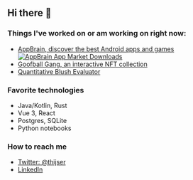 ## Hi there 👋

### Things I've worked on or am working on right now:

 - [AppBrain, discover the best Android apps and games](https://www.appbrain.com/) [![AppBrain App Market Downloads](https://www.appbrain.com/shield/com.appspot.swisscodemonkeys.apps.svg)](https://www.appbrain.com/app/appbrain-app-market/com.appspot.swisscodemonkeys.apps)
 - [Goofball Gang, an interactive NFT collection](https://www.goofballgang.com/)
 - [Quantitative Blush Evaluator](https://github.com/mathijs81/qube)

### Favorite technologies
 - Java/Kotlin, Rust
 - Vue 3, React
 - Postgres, SQLite
 - Python notebooks

### How to reach me
 - [Twitter: @thijser](https://twitter.com/thijser)
 - [LinkedIn](https://www.linkedin.com/in/mvogelzang/)
 
<!--
**mathijs81/mathijs81** is a ✨ _special_ ✨ repository because its `README.md` (this file) appears on your GitHub profile.

Here are some ideas to get you started:

- 🔭 I’m currently working on ...
- 🌱 I’m currently learning ...
- 👯 I’m looking to collaborate on ...
- 🤔 I’m looking for help with ...
- 💬 Ask me about ...
- 📫 How to reach me: ...
- 😄 Pronouns: ...
- ⚡ Fun fact: ...
-->
